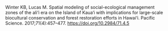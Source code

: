 Winter KB, Lucas M. Spatial modeling of social-ecological management zones of the ali‘i era on the Island of Kaua‘i with implications for large-scale biocultural conservation and forest restoration efforts in Hawai‘i. Pacific Science. 2017;71(4):457–477. https://doi.org/10.2984/71.4.5
